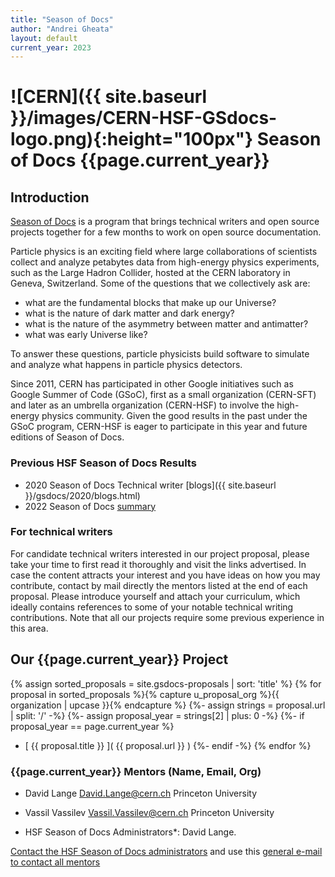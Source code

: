 ```yaml
---
title: "Season of Docs"
author: "Andrei Gheata"
layout: default
current_year: 2023
---
```


# ![CERN]({{ site.baseurl }}/images/CERN-HSF-GSdocs-logo.png){:height="100px"} Season of Docs {{page.current_year}}

## Introduction

[Season of Docs](https://developers.google.com/season-of-docs/) is a program that brings technical writers and open source projects together for a few months to work on open source documentation.

Particle physics is an exciting field where large collaborations of scientists collect
and analyze petabytes data from high-energy physics experiments, such as the Large Hadron Collider,
hosted at the CERN laboratory in Geneva, Switzerland.
Some of the questions that we collectively ask are:

- what are the fundamental blocks that make up our Universe?
- what is the nature of dark matter and dark energy?
- what is the nature of the asymmetry between matter and antimatter?
- what was early Universe like?

To answer these questions, particle physicists build software to simulate and analyze what happens in particle physics detectors.

Since 2011, CERN has participated in other Google initiatives such as Google Summer of Code (GSoC), first as a small organization (CERN-SFT) and later as an umbrella organization (CERN-HSF) to involve the high-energy physics community. Given the good results in the past under the GSoC program, CERN-HSF is eager to participate in this year and future editions of Season of Docs.

### Previous HSF Season of Docs Results 

  * 2020 Season of Docs Technical writer [blogs]({{ site.baseurl }}/gsdocs/2020/blogs.html)
  * 2022 Season of Docs [summary](/gsdocs/2022/summary.pdf)
  
### For technical writers

For candidate technical writers interested in our project proposal, please take your time to first read it thoroughly and visit the links advertised. In case the content attracts your interest and you have ideas on how you may contribute, contact by mail directly the mentors listed at the end of each proposal. Please introduce yourself and attach your curriculum, which ideally contains references to some of your notable technical writing contributions. Note that all our projects require some previous experience in this area.

## Our {{page.current_year}} Project

{% assign sorted_proposals = site.gsdocs-proposals | sort: 'title' %}
{% for proposal in sorted_proposals %}{% capture u_proposal_org %}{{ organization | upcase }}{% endcapture %}
{%- assign strings = proposal.url | split: '/' -%}
{%- assign proposal_year = strings[2] | plus: 0 -%}
{%- if proposal_year == page.current_year %}
* [ {{ proposal.title }} ]( {{ proposal.url }} ) 
{%- endif -%}
{% endfor %}

###  {{page.current_year}} Mentors (Name, Email, Org)

* David Lange [David.Lange@cern.ch](mailto:David.Lange@cern.ch) Princeton University
* Vassil Vassilev [Vassil.Vassilev@cern.ch](mailto:Vassil.Vassilev@cern.ch) Princeton University

* HSF Season of Docs Administrators*: David Lange.

[Contact the HSF Season of Docs administrators](mailto:david.lange@cern.ch) and use this [general e-mail to contact all mentors](mailto:hsf-gsod-mentors-{{page.current_year}}@cern.ch)
